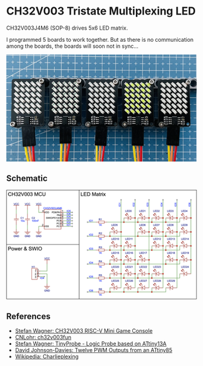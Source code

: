 # CH32V003 Tristate Multiplexing LED

CH32V003J4M6 (SOP-8) drives 5x6 LED matrix.

I programmed 5 boards to work together. But as there is no communication among the boards, the boards will soon not in sync...

![5 Boards](images/5_Boards.webp)

## Schematic

![Schematic](images/CH32V003_Tristate_Multiplexing_LED_Schematic.png)

## References

- [Stefan Wagner: CH32V003 RISC-V Mini Game Console](https://github.com/wagiminator/CH32V003-GameConsole)
- [CNLohr: ch32v003fun](https://github.com/cnlohr/ch32v003fun)
- [Stefan Wagner: TinyProbe - Logic Probe based on ATtiny13A](https://github.com/wagiminator/ATtiny13-TinyProbe)
- [David Johnson-Davies: Twelve PWM Outputs from an ATtiny85](http://www.technoblogy.com/show?2H0K)
- [Wikipedia: Charlieplexing](https://en.wikipedia.org/wiki/Charlieplexing)
